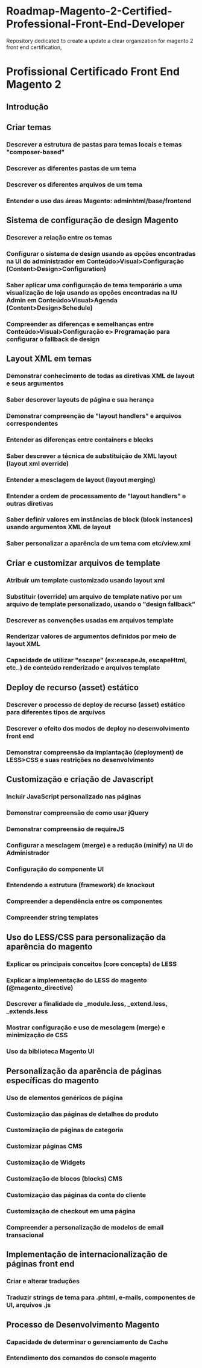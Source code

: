 # Roadmap-Magento-2-Certified-Professional-Front-End-Developer
Repository dedicated to create a update a clear organization for magento 2 front end certification,

# Profissional Certificado Front End  Magento 2

## Introdução

## Criar temas

### Descrever a estrutura de pastas para temas locais e temas "composer-based"

### Descrever as diferentes pastas de um tema

### Descrever os diferentes arquivos de um tema

### Entender o uso das áreas Magento: adminhtml/base/frontend

## Sistema de configuração de design Magento

### Descrever a relação entre os temas

### Configurar o sistema de design usando as opções encontradas na UI do administrador em Conteúdo>Visual>Configuração (Content>Design>Configuration)

### Saber aplicar uma configuração de tema temporário a uma visualização de loja usando as opções encontradas na IU Admin em Conteúdo>Visual>Agenda (Content>Design>Schedule)

### Compreender as diferenças e semelhanças entre Conteúdo>Visual>Configuração e> Programação para configurar o fallback de design

## Layout XML em temas

### Demonstrar conhecimento de todas as diretivas XML de layout e seus argumentos

### Saber descrever layouts de página e sua herança

### Demonstrar compreenção de "layout handlers" e arquivos correspondentes

### Entender as diferenças entre containers e blocks

### Saber descrever a técnica de substituição de XML layout (layout xml override)

### Entender a mesclagem de layout (layout merging)

### Entender a ordem de processamento de "layout handlers" e outras diretivas

### Saber definir valores em instâncias de block (block instances) usando argumentos XML de layout

### Saber personalizar a aparência de um tema com etc/view.xml

## Criar e customizar arquivos de template

### Atribuir um template customizado usando layout xml

### Substituir (override) um arquivo de template nativo por um arquivo de template personalizado, usando o "design fallback"

### Descrever as convenções usadas em arquivos template

### Renderizar valores de argumentos definidos por meio de layout XML

### Capacidade de utilizar "escape" (ex:escapeJs, escapeHtml, etc..)  de conteúdo renderizado e arquivos template

## Deploy de recurso (asset) estático

### Descrever o processo de deploy de recurso (asset) estático para diferentes tipos de arquivos

### Descrever o efeito dos modos de deploy no desenvolvimento front end

### Demonstrar compreensão da implantação (deployment) de LESS>CSS e suas restrições no desenvolvimento

## Customização e criação de Javascript

### Incluir JavaScript personalizado nas páginas

### Demonstrar compreensão de como usar jQuery

### Demonstrar compreensão de requireJS

### Configurar a mesclagem (merge) e a redução (minify) na UI do Administrador

### Configuração do componente UI

### Entendendo a estrutura (framework) de knockout

### Compreender a dependência entre os componentes

### Compreender string templates

## Uso do LESS/CSS para personalização da aparência do magento

### Explicar os principais conceitos (core concepts) de LESS

### Explicar a implementação do LESS do magento (@magento_directive)

### Descrever a finalidade de _module.less, _extend.less, _extends.less

### Mostrar configuração e uso de mesclagem (merge) e minimização de CSS

### Uso da biblioteca Magento UI

## Personalização da aparência de páginas específicas do magento

### Uso de elementos genéricos de página

### Customização das páginas de detalhes do produto

### Customização de páginas de categoria

### Customizar páginas CMS

### Customização de Widgets

### Customização de blocos (blocks) CMS

### Customização das páginas da conta do cliente

### Customização de checkout em uma página

### Compreender a personalização de modelos de email transacional

## Implementação de internacionalização de páginas front end

### Criar e alterar traduções

### Traduzir strings de tema para .phtml, e-mails, componentes de UI, arquivos .js

## Processo de Desenvolvimento Magento

### Capacidade de determinar o gerenciamento de Cache

### Entendimento dos comandos do console magento
